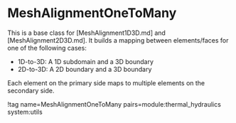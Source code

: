 # MeshAlignmentOneToMany

This is a base class for [MeshAlignment1D3D.md] and [MeshAlignment2D3D.md].
It builds a mapping between elements/faces for one of the following cases:

- 1D-to-3D: A 1D subdomain and a 3D boundary
- 2D-to-3D: A 2D boundary and a 3D boundary

Each element on the primary side maps to multiple elements on the secondary side.

!tag name=MeshAlignmentOneToMany pairs=module:thermal_hydraulics system:utils
